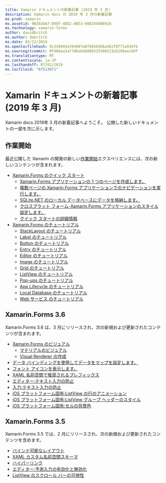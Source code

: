 ```yaml
---
title: Xamarin ドキュメントの新着記事 (2019 年 3 月)
description: Xamarin docs の 2019 年 3 月の新着記事
ms.prod: xamarin
ms.assetid: 9B383AA7-D9EF-4DD2-AB53-6082446B6016
ms.technology: xamarin-forms
author: davidbritch
ms.author: dabritch
ms.date: 03/12/2019
ms.openlocfilehash: 9c239093a76496fa0fd656566a482f0f71a036fb
ms.sourcegitcommit: 0fd04ea3af7d6a6d6086525306523a5296eec0df
ms.translationtype: MT
ms.contentlocale: ja-JP
ms.lasthandoff: 07/02/2019
ms.locfileid: "67513071"
---
```

# <a name="xamarin-docs-whats-new-march-2019"></a>Xamarin ドキュメントの新着記事 (2019 年 3 月)

Xamarin docs 2019年 3 月の新着記事へようこそ。 公開した新しいドキュメントの一部を次に示します。

## <a name="get-started"></a>作業開始

最近公開した Xamarin の開発の新しい[作業開始](~/get-started/index.yml)エクスペリエンスには、次の新しいコンテンツが含まれます。

- [Xamarin.Forms のクイック スタート](~/get-started/quickstarts/index.yml)
  - [Xamarin.Forms アプリケーションの 1 つのページを作成します。](~/get-started/quickstarts/single-page.md)
  - [複数ページの Xamarin.Forms アプリケーションでのナビゲーションを実行します。](~/get-started/quickstarts/multi-page.md)
  - [SQLite.NET のローカル データベースにデータを格納します。](~/get-started/quickstarts/database.md)
  - [クロスプラット フォーム-Xamarin.Forms アプリケーションのスタイル設定します。](~/get-started/quickstarts/styling.md)
  - [クイック スタートの詳細情報](~/get-started/quickstarts/deepdive.md)
- [Xamarin.Forms のチュートリアル](~/get-started/tutorials/index.yml)
  - [StackLayout のチュートリアル](~/get-started/tutorials/stacklayout/index.yml)
  - [Label のチュートリアル](~/get-started/tutorials/label/index.yml)
  - [Button のチュートリアル](~/get-started/tutorials/button/index.yml)
  - [Entry のチュートリアル](~/get-started/tutorials/entry/index.yml)
  - [Editor のチュートリアル](~/get-started/tutorials/editor/index.yml)
  - [Image のチュートリアル](~/get-started/tutorials/image/index.yml)
  - [Grid のチュートリアル](~/get-started/tutorials/grid/index.yml)
  - [ListView のチュートリアル](~/get-started/tutorials/listview/index.yml)
  - [Pop-ups のチュートリアル](~/get-started/tutorials/pop-ups/index.yml)
  - [App Lifecycle のチュートリアル](~/get-started/tutorials/app-lifecycle/index.yml)
  - [Local Database のチュートリアル](~/get-started/tutorials/local-database/index.yml)
  - [Web サービス のチュートリアル](~/get-started/tutorials/web-service/index.yml)

## <a name="xamarinforms-36"></a>Xamarin.Forms 3.6

Xamarin.Forms 3.6 は、3 月にリリースされ、次の新規および更新されたコンテンツが含まれます。

- [Xamarin.Forms のビジュアル](~/xamarin-forms/user-interface/visual/index.md)
  - [マテリアルのビジュアル](~/xamarin-forms/user-interface/visual/material-visual.md)
  - [Visual Renderer の作成](~/xamarin-forms/user-interface/visual/create.md)
- [データ バインディングを使用してデータをマップを設定します。](~/xamarin-forms/user-interface/map.md#populate-a-map-with-data-using-data-binding)
- [フォント アイコンを表示します。](~/xamarin-forms/user-interface/text/fonts.md#display-font-icons)
- [XAML 名前空間で推奨されるプレフィックス](~/xamarin-forms/xaml/custom-prefix.md)
- [エディター:テキスト入力の防止](~/xamarin-forms/user-interface/text/editor.md#preventing-text-entry)
- [入力:テキスト入力の防止](~/xamarin-forms/user-interface/text/entry.md#preventing-text-entry)
- [iOS プラットフォーム固有:ListView の行のアニメーション](~/xamarin-forms/platform/ios/listview-row-animations.md)
- [iOS プラットフォーム固有:ListView グループ ヘッダーのスタイル](~/xamarin-forms/platform/ios/listview-group-header-style.md)
- [iOS プラットフォーム固有:セルの背景色](~/xamarin-forms/platform/ios/cell-background-color.md)

## <a name="xamarinforms-35"></a>Xamarin.Forms 3.5

Xamarin.Forms 3.5 では、2 月にリリースされ、次の新規および更新されたコンテンツを含めます。

- [バインド可能なレイアウト](~/xamarin-forms/user-interface/layouts/bindable-layouts.md)
- [XAML カスタム名前空間スキーマ](~/xamarin-forms/xaml/custom-namespace-schemas.md)
- [ハイパーリンク](~/xamarin-forms/user-interface/text/label.md#hyperlinks)
- [エディター:予測入力の有効化と無効化](~/xamarin-forms/user-interface/text/editor.md#enabling-and-disabling-text-prediction)
- [ListView のスクロール バーの可視性](~/xamarin-forms/user-interface/listview/customizing-list-appearance.md#scrollbar-visibility)
